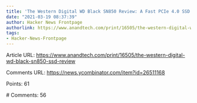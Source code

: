```yaml
---
title: 'The Western Digital WD Black SN850 Review: A Fast PCIe 4.0 SSD'
date: "2021-03-19 08:37:39"
author: Hacker News Frontpage
authorlink: https://www.anandtech.com/print/16505/the-western-digital-wd-black-sn850-ssd-review
tags:
- Hacker-News-Frontpage
---
```


<p>Article URL: <a href="https://www.anandtech.com/print/16505/the-western-digital-wd-black-sn850-ssd-review">https://www.anandtech.com/print/16505/the-western-digital-wd-black-sn850-ssd-review</a></p>
<p>Comments URL: <a href="https://news.ycombinator.com/item?id=26511168">https://news.ycombinator.com/item?id=26511168</a></p>
<p>Points: 61</p>
<p># Comments: 56</p>

